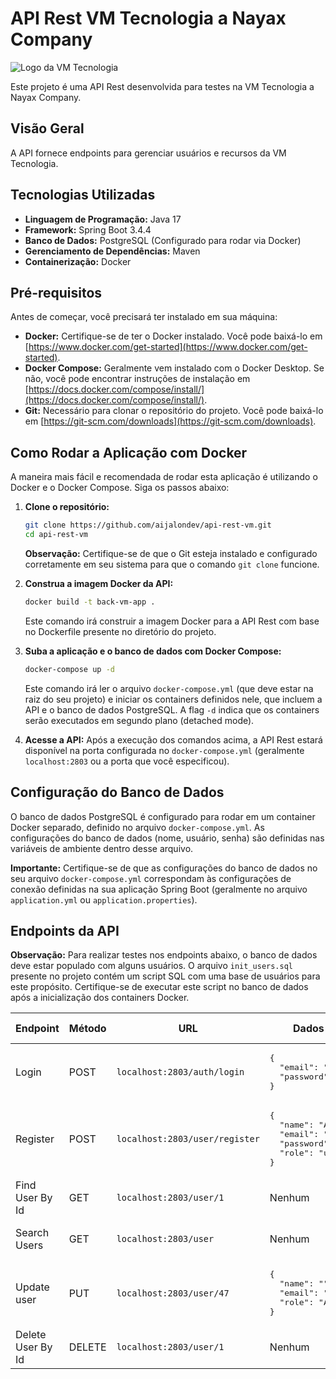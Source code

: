 # API Rest VM Tecnologia a Nayax Company

![Logo da VM Tecnologia](https://static.wixstatic.com/media/31e6f4_c384784ebd564c69bd34872c89331c55~mv2.png/v1/fill/w_241,h_55,al_c,q_85,usm_0.66_1.00_0.01,enc_avif,quality_auto/logo%20inteira%201.png)

Este projeto é uma API Rest desenvolvida para testes na VM Tecnologia a Nayax Company.

## Visão Geral

A API fornece endpoints para gerenciar usuários e recursos da VM Tecnologia.

## Tecnologias Utilizadas

* **Linguagem de Programação:** Java 17
* **Framework:** Spring Boot 3.4.4
* **Banco de Dados:** PostgreSQL (Configurado para rodar via Docker)
* **Gerenciamento de Dependências:** Maven
* **Containerização:** Docker

## Pré-requisitos

Antes de começar, você precisará ter instalado em sua máquina:

* **Docker:** Certifique-se de ter o Docker instalado. Você pode baixá-lo em [https://www.docker.com/get-started](https://www.docker.com/get-started).
* **Docker Compose:** Geralmente vem instalado com o Docker Desktop. Se não, você pode encontrar instruções de instalação em [https://docs.docker.com/compose/install/](https://docs.docker.com/compose/install/).
* **Git:** Necessário para clonar o repositório do projeto. Você pode baixá-lo em [https://git-scm.com/downloads](https://git-scm.com/downloads).

## Como Rodar a Aplicação com Docker

A maneira mais fácil e recomendada de rodar esta aplicação é utilizando o Docker e o Docker Compose. Siga os passos abaixo:

1.  **Clone o repositório:**
    ```bash
    git clone https://github.com/aijalondev/api-rest-vm.git
    cd api-rest-vm
    ```
    **Observação:** Certifique-se de que o Git esteja instalado e configurado corretamente em seu sistema para que o comando `git clone` funcione.

2.  **Construa a imagem Docker da API:**
    ```bash
    docker build -t back-vm-app .
    ```
    Este comando irá construir a imagem Docker para a API Rest com base no Dockerfile presente no diretório do projeto.

3.  **Suba a aplicação e o banco de dados com Docker Compose:**
    ```bash
    docker-compose up -d
    ```
    Este comando irá ler o arquivo `docker-compose.yml` (que deve estar na raiz do seu projeto) e iniciar os containers definidos nele, que incluem a API e o banco de dados PostgreSQL. A flag `-d` indica que os containers serão executados em segundo plano (detached mode).

4.  **Acesse a API:**
    Após a execução dos comandos acima, a API Rest estará disponível na porta configurada no `docker-compose.yml` (geralmente `localhost:2803` ou a porta que você especificou).

## Configuração do Banco de Dados

O banco de dados PostgreSQL é configurado para rodar em um container Docker separado, definido no arquivo `docker-compose.yml`. As configurações do banco de dados (nome, usuário, senha) são definidas nas variáveis de ambiente dentro desse arquivo.

**Importante:** Certifique-se de que as configurações do banco de dados no seu arquivo `docker-compose.yml` correspondam às configurações de conexão definidas na sua aplicação Spring Boot (geralmente no arquivo `application.yml` ou `application.properties`).

## Endpoints da API

**Observação:** Para realizar testes nos endpoints abaixo, o banco de dados deve estar populado com alguns usuários. O arquivo `init_users.sql` presente no projeto contém um script SQL com uma base de usuários para este propósito. Certifique-se de executar este script no banco de dados após a inicialização dos containers Docker.

<table>
  <thead>
    <tr>
      <th>Endpoint</th>
      <th>Método</th>
      <th>URL</th>
      <th>Dados do Body (Request)</th>
      <th>Autenticação</th>
      <th>Parâmetros de Query</th>
    </tr>
  </thead>
  <tbody>
    <tr>
      <td>Login</td>
      <td>POST</td>
      <td><code>localhost:2803/auth/login</code></td>
      <td>
        <pre>{
  "email": "vinicius.souza@vm.com",
  "password": "vm123456"
}</pre>
      </td>
      <td>Bearer</td>
      <td>Nenhum</td>
    </tr>
    <tr>
      <td>Register</td>
      <td>POST</td>
      <td><code>localhost:2803/user/register</code></td>
      <td>
        <pre>{
  "name": "Aijalon",
  "email": "aijalon@vm.com",
  "password": "vm123456",
  "role": "user"
}</pre>
      </td>
      <td>Nenhum</td>
      <td>Nenhum</td>
    </tr>
    <tr>
      <td>Find User By Id</td>
      <td>GET</td>
      <td><code>localhost:2803/user/1</code></td>
      <td>Nenhum</td>
      <td>Bearer</td>
      <td>Nenhum</td>
    </tr>
    <tr>
      <td>Search Users</td>
      <td>GET</td>
      <td><code>localhost:2803/user</code></td>
      <td>Nenhum</td>
      <td>Bearer</td>
      <td><code>name</code>: "bru", <code>page</code>: 1, <code>size</code>: 10</td>
    </tr>
    <tr>
      <td>Update user</td>
      <td>PUT</td>
      <td><code>localhost:2803/user/47</code></td>
      <td>
        <pre>{
  "name": "",
  "email": "",
  "role": "Admin"
}</pre>
      </td>
      <td>Bearer</td>
      <td>Nenhum</td>
    </tr>
    <tr>
      <td>Delete User By Id</td>
      <td>DELETE</td>
      <td><code>localhost:2803/user/1</code></td>
      <td>Nenhum</td>
      <td>Bearer</td>
      <td>Nenhum</td>
    </tr>
  </tbody>
</table>
